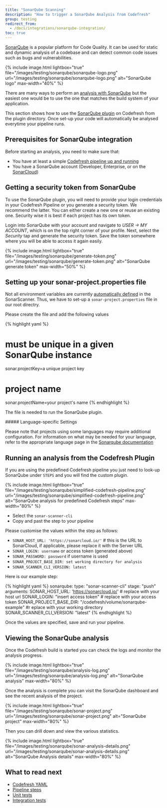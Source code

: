 ```yaml
---
title: "SonarQube Scanning"
description: "How to trigger a SonarQube Analysis from Codefresh"
group: testing
redirect_from:
  - /docs/integrations/sonarqube-integration/
toc: true
---
```


[SonarQube](https://www.sonarqube.org/) is a popular platform for Code Quality. It can be used for static and dynamic analysis of a codebase and can detect common code issues such as bugs and vulnerabilities. 


{% include image.html 
lightbox="true" 
file="/images/testing/sonarqube/sonarqube-logo.png" 
url="/images/testing/sonarqube/sonarqube-logo.png" 
alt="SonarQube logo" 
max-width="40%" 
%}

There are many ways to perform an [analysis with SonarQube](https://docs.sonarqube.org/latest/setup/overview/) but the easiest one would be to use the one that matches the build system of your application.

This section shows how to use the [SonarQube plugin](https://github.com/codefresh-io/2.0-marketplacestep/sonar-scanner-cli) on Codefresh from the plugin directory. Once set-up your code will automatically be analysed everytime your pipeline runs.  

## Prerequisites for SonarQube integration

Before starting an analysis, you need to make sure that:

 * You have at least a simple [Codefresh pipeline up and running](https://codefresh.io/docs/docs/getting-started/create-a-codefresh-account/)
 * You have a SonarQube account (Developer, Enterprise, or on the [SonarCloud](https://sonarcloud.io/))

## Getting a security token from SonarQube

To use the SonarQube plugin, you will need to provide your login credentials in your Codefresh Pipeline or you generate a security token. We recommend the latter. You can either create a new one or reuse an existing one. Security wise it is best if each project has its own token.

Login into SonarQube with your account and navigate to *USER -> MY ACCOUNT*, which is on the top right corner of your profile. Next, select the *Security* tap and generate the security token. Save the token somewhere where you will be able to access it again easily.

{% include image.html 
lightbox="true" 
file="/images/testing/sonarqube/generate-token.png" 
url="/images/testing/sonarqube/generate-token.png" 
alt="SonarQube generate token" 
max-width="50%" 
%}

## Setting up your sonar-project.properties file

Not all environment variables are currently [automatically defined](https://github.com/SonarSource/sonar-scanner-cli-docker/pull/50) in the SonarScanner. Thus, we have to set-up a `sonar-project.properties` file in our root directry.

Please create the file and add the following values

{% highlight yaml %}
# must be unique in a given SonarQube instance
sonar.projectKey=a unique project key
 
# project name
sonar.projectName=your project's name
{% endhighlight %}

The file is needed to run the SonarQube plugin.

<div class="bd-callout bd-callout-info" markdown="1">
##### Language-specific Settings

Please note that projects using some languages may require additional configuration. For information on what may be needed for your language, refer to the appropriate language page in the [Sonarqube documentation](https://docs.sonarqube.org/latest/analysis/languages/overview/)
</div>

## Running an analysis from the Codefresh Plugin

If you are using the predefined Codefresh pipeline you just need to look-up SonarQube under `STEPS` and you will find the custom plugin.

{% include image.html 
lightbox="true" 
file="/images/testing/sonarqube/simplified-codefresh-pipeline.png" 
url="/images/testing/sonarqube/simplified-codefresh-pipeline.png" 
alt="SonarQube analysis for predefined Codefresh steps" 
max-width="80%" 
%}

* Select the `sonar-scanner-cli`
* Copy and past the step to your pipeline

Please customise the values within the step as follows:
* `SONAR_HOST_URL: 'https://sonarcloud.io/'` # this is the URL to SonarCloud, if applicable, please replace it with the Server URL
* `SONAR_LOGIN: username` or access token (generated above)
* `SONAR_PASSWORD: password` if username is used
* `SONAR_PROJECT_BASE_DIR: set working directory for analysis`
* `SONAR_SCANNER_CLI_VERSION: latest`

Here is our example step:

{% highlight yaml %}
 sonarqube:
    type: "sonar-scanner-cli"
    stage: "push"
    arguments:
      SONAR_HOST_URL: 'https://sonarcloud.io/' # replace with your host url
      SONAR_LOGIN: "insert access token" # replace with your access token
      SONAR_PROJECT_BASE_DIR: "/codefresh/volume/sonarqube-example" #r eplace with your working directory
      SONAR_SCANNER_CLI_VERSION: "latest"
{% endhighlight %}

Once the values are specified, save and run your pipeline.

## Viewing the SonarQube analysis

Once the Codefresh build is started you can check the logs and monitor the analysis progress.

{% include image.html 
lightbox="true" 
file="/images/testing/sonarqube/analysis-log.png" 
url="/images/testing/sonarqube/analysis-log.png" 
alt="SonarQube analysis" 
max-width="80%" 
%}

Once the analysis is complete you can visit the SonarQube dashboard and see the recent analysis of the project.

{% include image.html 
lightbox="true" 
file="/images/testing/sonarqube/sonar-project.png" 
url="/images/testing/sonarqube/sonar-project.png" 
alt="SonarQube project" 
max-width="80%" 
%}

Then you can drill down and view the various statistics.

{% include image.html 
lightbox="true" 
file="/images/testing/sonarqube/sonar-analysis-details.png" 
url="/images/testing/sonarqube/sonar-analysis-details.png" 
alt="SonarQube Analysis details" 
max-width="80%" 
%}

## What to read next

* [Codefresh YAML]({{site.baseurl}}/docs/codefresh-yaml/what-is-the-codefresh-yaml/)
* [Pipeline steps]({{site.baseurl}}/docs/codefresh-yaml/steps/)
* [Unit tests]({{site.baseurl}}/docs/testing/unit-tests/)
* [Integration tests]({{site.baseurl}}/docs/testing/integration-tests/)
